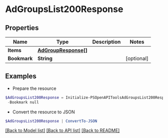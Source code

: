 # AdGroupsList200Response
## Properties

Name | Type | Description | Notes
------------ | ------------- | ------------- | -------------
**Items** | [**AdGroupResponse[]**](AdGroupResponse.md) |  | 
**Bookmark** | **String** |  | [optional] 

## Examples

- Prepare the resource
```powershell
$AdGroupsList200Response = Initialize-PSOpenAPIToolsAdGroupsList200Response  -Items null `
 -Bookmark null
```

- Convert the resource to JSON
```powershell
$AdGroupsList200Response | ConvertTo-JSON
```

[[Back to Model list]](../README.md#documentation-for-models) [[Back to API list]](../README.md#documentation-for-api-endpoints) [[Back to README]](../README.md)

